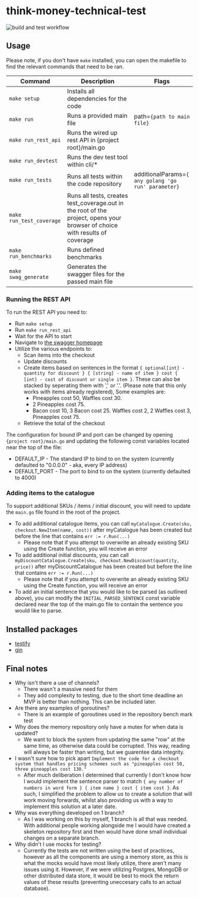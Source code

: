 # think-money-technical-test
![build and test workflow](https://github.com/m3lnic/think-money-technical-test/actions/workflows/build-annd-test.yml/badge.svg)

## Usage
Please note, if you don't have `make` installed, you can open the makefile to find the relevant commands that need to be ran. 

| Command | Description | Flags |
| --- | --- | --- |
| `make setup` | Installs all dependencies for the code | |
| `make run` | Runs a provided main file | path=`{path to main file}` |
| `make run_rest_api` | Runs the wired up rest API in {project root}/main.go | |
| `make run_devtest` | Runs the dev test tool within cli/* | |
| `make run_tests` | Runs all tests within the code repository | additionalParams=`{ any golang 'go run' parameter}` |
| `make run_test_coverage` | Runs all tests, creates test_coverage.out in the root of the project, opens your browser of choice with results of coverage | |
| `make run_benchmarks` | Runs defined benchmarks | |
| `make swag_generate` | Generates the swagger files for the passed main file | |

### Running the REST API
To run the REST API you need to:
- Run `make setup`
- Run `make run_rest_api`
- Wait for the API to start
- Navigate to [the swagger homepage](http://localhost:4000/swagger/index.html)
- Utilize the various endpoints to:
    - Scan items into the checkout
    - Update discounts
    - Create items based on sentences in the format `{ optional[int] - quantity for discount } { [string] - name of item } cost { [int] - cost of discount or single item }`. These can also be stacked by seperating them with ',' or '.'. (Please note that this only works with items already registered), Some examples are:
        - Pineapples cost 50, Waffles cost 30.
        - 2 Pineapples cost 75.
        - Bacon cost 10, 3 Bacon cost 25. Waffles cost 2, 2 Waffles cost 3, Pineapples cost 75.
    - Retrieve the total of the checkout

The configuration for bound IP and port can be changed by opening `{project root}/main.go` and updating the following const variables located near the top of the file:
- DEFAULT_IP - The standard IP to bind to on the system (currently defaulted to "0.0.0.0" - aka, every IP address)
- DEFAULT_PORT - The port to bind to on the system (currently defaulted to 4000)

### Adding items to the catalogue
To support additional SKUs / items / initial discount, you will need to update the `main.go` file found in the root of the project.
- To add additional catalogue items, you can call `myCatalogue.Create(sku, checkout.NewItem(name, cost))` after myCatalogue has been created but before the line that contains `err := r.Run(...)`
    - Please note that if you attempt to overwrite an already existing SKU using the Create function, you will receive an error
- To add additional initial discounts, you can call `myDiscountCatalogue.Create(sku, checkout.NewDiscount(quantity, price))` after myDiscountCatalogue has been created but before the line that contains `err := r.Run(...)`
    - Please note that if you attempt to overwrite an already existing SKU using the Create function, you will receive an error
- To add an initial sentence that you would like to be parsed (as outlined above), you can modify the `INITIAL_PARSED_SENTENCE` const variable declared near the top of the main.go file to contain the sentence you would like to parse.


## Installed packages
- [testify](https://github.com/stretchr/testify)
- [gin](github.com/gin-gonic/gin)

## Final notes
- Why isn't there a use of channels?
    - There wasn't a massive need for them
    - They add complexity to testing, due to the short time deadline an MVP is better than nothing. This can be included later.
- Are there any examples of goroutines?
    - There is an example of goroutines used in the repository bench mark test
- Why does the memory repository only have a mutex for when data is updated?
    - We want to block the system from updating the same "row" at the same time, as otherwise data could be corrupted. This way, reading will always be faster than writing, but we guarentee data integrity.
- I wasn't sure how to pick apart `Implement the code for a checkout system that handles pricing schemes such as "pineapples cost 50, three pineapples cost 130."`
    - After much deliberation I determined that currently I don't know how I would implement the sentence parser to match `{ any number of numbers in word form } { item name } cost { item cost }`. As such, I simplified the problem to allow us to create a solution that will work moving forwards, whilst also providing us with a way to implement this solution at a later date.
- Why was everything developed on 1 branch?
    - As I was working on this by myself, 1 branch is all that was needed. With additional people working alongside me I would have created a skeleton repository first and then would have done small individual changes on a separate branch.
- Why didn't I use mocks for testing?
    - Currently the tests are not written using the best of practices, however as all the components are using a memory store, as this is what the mocks would have most likely utilize, there aren't many issues using it. However, if we were utilizing Postgres, MongoDB or other distributed data store, it would be best to mock the return values of these results (preventing uneccesary calls to an actual database).